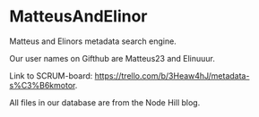 # MatteusAndElinor

Matteus and Elinors metadata search engine.

Our user names on Gifthub are Matteus23 and Elinuuur.

Link to SCRUM-board:
https://trello.com/b/3Heaw4hJ/metadata-s%C3%B6kmotor.

All files in our database are from the Node Hill blog. 
